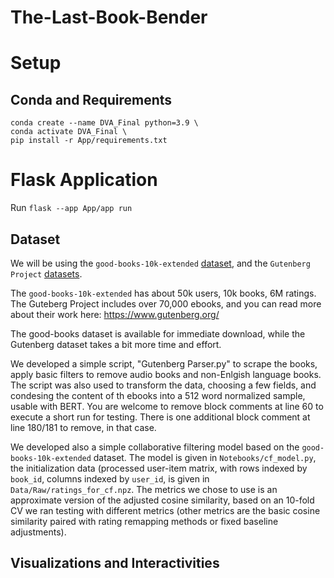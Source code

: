 # The-Last-Book-Bender

# Setup
## Conda and Requirements
    conda create --name DVA_Final python=3.9 \
    conda activate DVA_Final \
    pip install -r App/requirements.txt

# Flask Application
Run `flask --app App/app run`

## Dataset

We will be using the `good-books-10k-extended` [dataset](https://github.com/malcolmosh/goodbooks-10k-extended), and the `Gutenberg Project` [datasets](http://aleph.gutenberg.org/).

The `good-books-10k-extended` has about 50k users, 10k books, 6M ratings. The Guteberg Project includes over 70,000 ebooks, and you can read more about their work here: https://www.gutenberg.org/

The good-books dataset is available for immediate download, while the Gutenberg dataset takes a bit more time and effort. 

We developed a simple script, "Gutenberg Parser.py" to scrape the books, apply basic filters to remove audio books and non-Enlgish language books.
The script was also used to transform the data, choosing a few fields, and condesing the content of th ebooks into a 512 word normalized sample, usable with BERT.
You are welcome to remove block comments at line 60 to execute a short run for testing. There is one additional block comment at line 180/181 to remove, in that case. 

We developed also a simple collaborative filtering model based on the `good-books-10k-extended` dataset. The model is given in `Notebooks/cf_model.py`, the initialization data (processed user-item matrix, with rows indexed by `book_id`, columns indexed by `user_id`, is given in `Data/Raw/ratings_for_cf.npz`. The metrics we chose to use is an approximate version of the adjusted cosine similarity, based on an 10-fold CV we ran testing with different metrics (other metrics are the basic cosine similarity paired with rating remapping methods or fixed baseline adjustments).

## Visualizations and Interactivities
